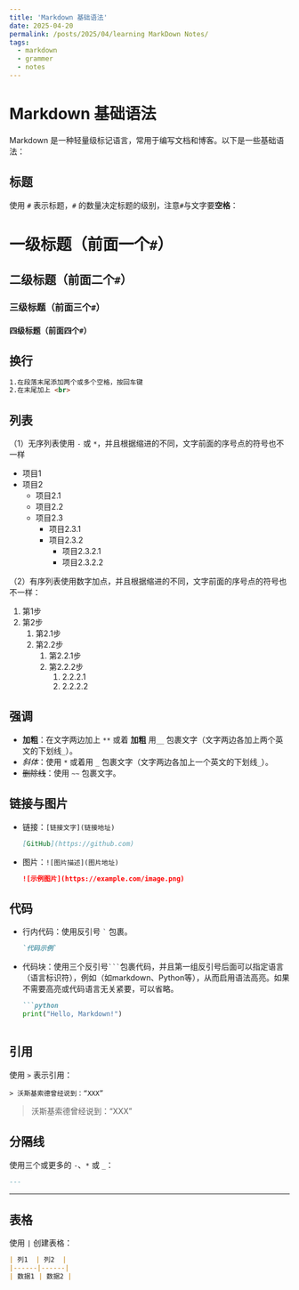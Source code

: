 ```yaml
---
title: 'Markdown 基础语法'
date: 2025-04-20
permalink: /posts/2025/04/learning MarkDown Notes/
tags:
  - markdown
  - grammer
  - notes
---
```


# Markdown 基础语法

Markdown 是一种轻量级标记语言，常用于编写文档和博客。以下是一些基础语法：

## 标题
使用 `#` 表示标题，`#` 的数量决定标题的级别，注意`#`与文字要**空格**：
# 一级标题（前面一个`#`）
## 二级标题（前面二个`#`）
### 三级标题（前面三个`#`）
#### 四级标题（前面四个`#`）


## 换行
```markdown
1.在段落末尾添加两个或多个空格，按回车键
2.在末尾加上 <br>
```  


## 列表
（1）无序列表使用 `-` 或 `*`，并且根据缩进的不同，文字前面的序号点的符号也不一样
- 项目1
- 项目2
  - 项目2.1
  - 项目2.2
  - 项目2.3
    - 项目2.3.1
    - 项目2.3.2
      - 项目2.3.2.1
      - 项目2.3.2.2


（2）有序列表使用数字加点，并且根据缩进的不同，文字前面的序号点的符号也不一样：
1. 第1步
2. 第2步
   1. 第2.1步
   2. 第2.2步
      1. 第2.2.1步
      2. 第2.2.2步
         1. 2.2.2.1
         2. 2.2.2.2


## 强调
- **加粗**：在文字两边加上 `**` 或着 __加粗__ 用`__` 包裹文字（文字两边各加上两个英文的下划线`_`）。
- *斜体*：使用 `*` 或着用 `_` 包裹文字（文字两边各加上一个英文的下划线`_`）。
- ~~删除线~~：使用 `~~` 包裹文字。

## 链接与图片
- 链接：`[链接文字](链接地址)`
    ```markdown
    [GitHub](https://github.com)
    ```
- 图片：`![图片描述](图片地址)`
    ```markdown
    ![示例图片](https://example.com/image.png)
    ```

## 代码
- 行内代码：使用反引号 `` ` `` 包裹。
    ```markdown
    `代码示例`
    ```
- 代码块：使用三个反引号`` ``` ``包裹代码，并且第一组反引号后面可以指定语言（语言标识符），例如（如markdown、Python等），从而启用语法高亮。如果不需要高亮或代码语言无关紧要，可以省略。
    ```markdown
    ```python
    print("Hello, Markdown!")
    ```
    ```

## 引用
使用 `>` 表示引用：
```
> 沃斯基索德曾经说到：“XXX”
```
> 沃斯基索德曾经说到：“XXX”


## 分隔线
使用三个或更多的 `-`、`*` 或 `_`：
```markdown
---
```
---
## 表格
使用 `|` 创建表格：
```markdown
| 列1  | 列2  |
|------|------|
| 数据1 | 数据2 |
```

